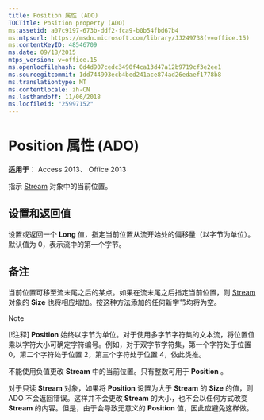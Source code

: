 ```yaml
---
title: Position 属性 (ADO)
TOCTitle: Position property (ADO)
ms:assetid: a07c9197-673b-ddf2-fca9-b0b54fbd67b4
ms:mtpsurl: https://msdn.microsoft.com/library/JJ249738(v=office.15)
ms:contentKeyID: 48546709
ms.date: 09/18/2015
mtps_version: v=office.15
ms.openlocfilehash: 0d4d907cedc3490f4ca13d47a12b9719cf3e2ee1
ms.sourcegitcommit: 1dd744993ecb4bed241ace874ad26edaef1778b8
ms.translationtype: MT
ms.contentlocale: zh-CN
ms.lasthandoff: 11/06/2018
ms.locfileid: "25997152"
---
```

# <a name="position-property-ado"></a>Position 属性 (ADO)

**适用于**： Access 2013、 Office 2013

指示 [Stream](stream-object-ado.md) 对象中的当前位置。

## <a name="settings-and-return-values"></a>设置和返回值

设置或返回一个 **Long** 值，指定当前位置从流开始处的偏移量（以字节为单位）。默认值为 0，表示流中的第一个字节。

## <a name="remarks"></a>备注

当前位置可移至流末尾之后的某点。如果在流末尾之后指定当前位置，则 [Stream](https://docs.microsoft.com/office/vba/access/concepts/miscellaneous/size-property-ado-stream) 对象的 **Size** 也将相应增加。按这种方法添加的任何新字节均将为空。

> [!NOTE]
> [!注释] **Position** 始终以字节为单位。对于使用多字节字符集的文本流，将位置值乘以字符大小可确定字符编号。例如，对于双字节字符集，第一个字符处于位置 0，第二个字符处于位置 2，第三个字符处于位置 4，依此类推。

不能使用负值更改 **Stream** 中的当前位置。只有整数可用于 **Position** 。

对于只读 **Stream** 对象，如果将 **Position** 设置为大于 **Stream** 的 **Size** 的值，则 ADO 不会返回错误。这样并不会更改 **Stream** 的大小，也不会以任何方式改变 **Stream** 的内容。但是，由于会导致无意义的 **Position** 值，因此应避免这样做。

